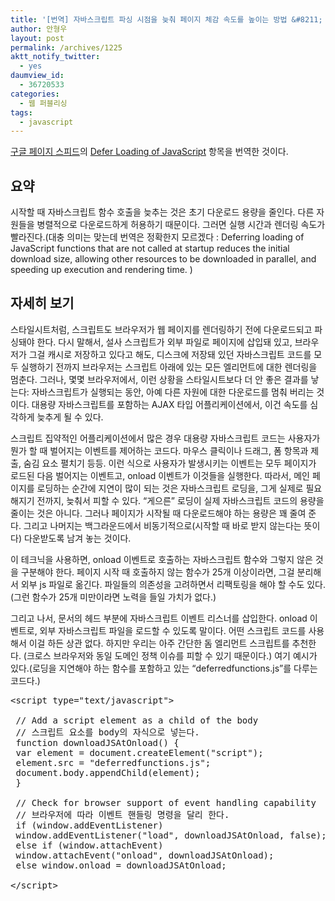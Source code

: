 ```yaml
---
title: '[번역] 자바스크립트 파싱 시점을 늦춰 페이지 체감 속도를 높이는 방법 &#8211; Defer Loading Javascript'
author: 안형우
layout: post
permalink: /archives/1225
aktt_notify_twitter:
  - yes
daumview_id:
  - 36720533
categories:
  - 웹 퍼블리싱
tags:
  - javascript
---
```

[구글 페이지 스피드][1]의 [Defer Loading of JavaScript][2] 항목을 번역한 것이다.

## 요약

시작할 때 자바스크립트 함수 호출을 늦추는 것은 초기 다운로드 용량을 줄인다. 다른 자원들을 병렬적으로 다운로드하게 허용하기 때문이다. 그러면 실행 시간과 렌더링 속도가 빨라진다.(대충 의미는 맞는데 번역은 정확한지 모르겠다 : Deferring loading of JavaScript functions that are not called at startup reduces the initial download size, allowing other resources to be downloaded in parallel, and speeding up execution and rendering time. )

## 자세히 보기

스타일시트처럼, 스크립트도 브라우저가 웹 페이지를 렌더링하기 전에 다운로드되고 파싱돼야 한다. 다시 말해서, 설사 스크립트가 외부 파일로 페이지에 삽입돼 있고, 브라우저가 그걸 캐시로 저장하고 있다고 해도, 디스크에 저장돼 있던 자바스크립트 코드를 모두 실행하기 전까지 브라우저는 스크립트 아래에 있는 모든 엘리먼트에 대한 렌더링을 멈춘다. 그러나, 몇몇 브라우저에서, 이런 상황을 스타일시트보다 더 안 좋은 결과를 낳는다: 자바스크립트가 실행되는 동안, 아예 다른 자원에 대한 다운로드를 멈춰 버리는 것이다. 대용량 자바스크립트를 포함하는 AJAX 타입 어플리케이션에서, 이건 속도를 심각하게 늦추게 될 수 있다.

스크립트 집약적인 어플리케이션에서 많은 경우 대용량 자바스크립트 코드는 사용자가 뭔가 할 때 벌어지는 이벤트를 제어하는 코드다. 마우스 클릭이나 드래그, 폼 항목과 제출, 숨김 요소 펼치기 등등. 이런 식으로 사용자가 발생시키는 이벤트는 모두 페이지가 로드된 다음 벌어지는 이벤트고, onload 이벤트가 이것들을 실행한다. 따라서, 메인 페이지를 로딩하는 순간에 지연이 많이 되는 것은 자바스크립트 로딩을, 그게 실제로 필요해지기 전까지, 늦춰서 피할 수 있다. &#8220;게으른&#8221; 로딩이 실제 자바스크립트 코드의 용량을 줄이는 것은 아니다. 그러나 페이지가 시작될 때 다운로드해야 하는 용량은 꽤 줄여 준다. 그리고 나머지는 백그라운드에서 비동기적으로(시작할 때 바로 받지 않는다는 뜻이다) 다운받도록 남겨 놓는 것이다.

이 테크닉을 사용하면, onload 이벤트로 호출하는 자바스크립트 함수와 그렇지 않은 것을 구분해야 한다. 페이지 시작 때 호출하지 않는 함수가 25개 이상이라면, 그걸 분리해서 외부 js 파일로 옮긴다. 파일들의 의존성을 고려하면서 리팩토링을 해야 할 수도 있다. (그런 함수가 25개 미만이라면 노력을 들일 가치가 없다.)

그리고 나서, 문서의 헤드 부분에 자바스크립트 이벤트 리스너를 삽입한다. onload 이벤트로, 외부 자바스크립트 파일을 로드할 수 있도록 말이다. 어떤 스크립트 코드를 사용해서 이걸 하든 상관 없다. 하지만 우리는 아주 간단한 돔 엘리먼트 스크립트를 추천한다. (크로스 브라우저와 동일 도메인 정책 이슈를 피할 수 있기 때문이다.) 여기 예시가 있다.(로딩을 지연해야 하는 함수를 포함하고 있는 &#8220;deferredfunctions.js&#8221;를 다루는 코드다.)

<pre>&lt;script type="text/javascript"&gt;

 // Add a script element as a child of the body
 // 스크립트 요소를 body의 자식으로 넣는다.
 function downloadJSAtOnload() {
 var element = document.createElement("script");
 element.src = "deferredfunctions.js";
 document.body.appendChild(element);
 }

 // Check for browser support of event handling capability
 // 브라우저에 따라 이벤트 핸들링 명령을 달리 한다.
 if (window.addEventListener)
 window.addEventListener("load", downloadJSAtOnload, false);
 else if (window.attachEvent)
 window.attachEvent("onload", downloadJSAtOnload);
 else window.onload = downloadJSAtOnload;

&lt;/script&gt;</pre>

 [1]: http://mytory.net/archives/1183 "Google에서 제공하는 웹사이트 페이지 속도 측정, 관리 기능"
 [2]: http://code.google.com/intl/ko-KR/speed/page-speed/docs/payload.html#DeferLoadingJS
